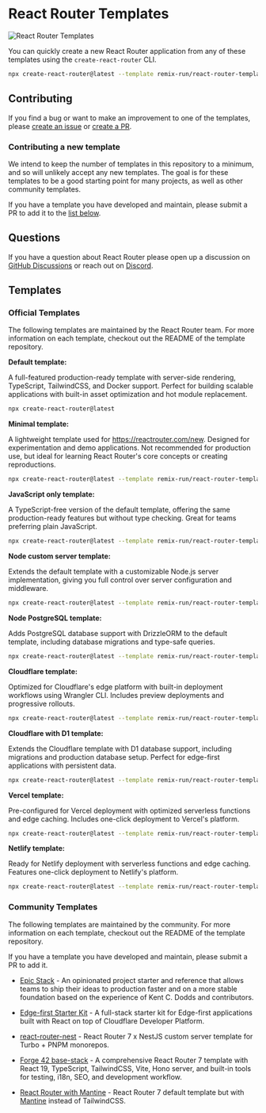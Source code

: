 # React Router Templates

![React Router Templates](./.assets/starter-kits-solid.png)

You can quickly create a new React Router application from any of these templates using the `create-react-router` CLI.

```bash
npx create-react-router@latest --template remix-run/react-router-templates/<template-name>
```

## Contributing

If you find a bug or want to make an improvement to one of the templates, please [create an issue](https://github.com/remix-run/react-router-templates/issues/new) or [create a PR](https://github.com/remix-run/react-router-templates/pulls).

### Contributing a new template

We intend to keep the number of templates in this repository to a minimum, and so will unlikely accept any new templates. The goal is for these templates to be a good starting point for many projects, as well as other community templates.

If you have a template you have developed and maintain, please submit a PR to add it to the [list below](#community-templates).

## Questions

If you have a question about React Router please open up a discussion on [GitHub Discussions](https://github.com/remix-run/react-router/discussions) or reach out on [Discord](https://rmx.as/discord).

## Templates

### Official Templates

The following templates are maintained by the React Router team. For more information on each template, checkout out the README of the template repository.

**Default template:**

A full-featured production-ready template with server-side rendering, TypeScript, TailwindCSS, and Docker support. Perfect for building scalable applications with built-in asset optimization and hot module replacement.

```bash
npx create-react-router@latest
```

**Minimal template:**

A lightweight template used for https://reactrouter.com/new. Designed for experimentation and demo applications. Not recommended for production use, but ideal for learning React Router's core concepts or creating reproductions.

```bash
npx create-react-router@latest --template remix-run/react-router-templates/minimal
```

**JavaScript only template:**

A TypeScript-free version of the default template, offering the same production-ready features but without type checking. Great for teams preferring plain JavaScript.

```bash
npx create-react-router@latest --template remix-run/react-router-templates/javascript
```

**Node custom server template:**

Extends the default template with a customizable Node.js server implementation, giving you full control over server configuration and middleware.

```bash
npx create-react-router@latest --template remix-run/react-router-templates/node-custom-server
```

**Node PostgreSQL template:**

Adds PostgreSQL database support with DrizzleORM to the default template, including database migrations and type-safe queries.

```bash
npx create-react-router@latest --template remix-run/react-router-templates/node-postgres
```

**Cloudflare template:**

Optimized for Cloudflare's edge platform with built-in deployment workflows using Wrangler CLI. Includes preview deployments and progressive rollouts.

```bash
npx create-react-router@latest --template remix-run/react-router-templates/cloudflare
```

**Cloudflare with D1 template:**

Extends the Cloudflare template with D1 database support, including migrations and production database setup. Perfect for edge-first applications with persistent data.

```bash
npx create-react-router@latest --template remix-run/react-router-templates/cloudflare-d1
```

**Vercel template:**

Pre-configured for Vercel deployment with optimized serverless functions and edge caching. Includes one-click deployment to Vercel's platform.

```bash
npx create-react-router@latest --template remix-run/react-router-templates/vercel
```

**Netlify template:**

Ready for Netlify deployment with serverless functions and edge caching. Features one-click deployment to Netlify's platform.

```bash
npx create-react-router@latest --template remix-run/react-router-templates/netlify
```

### Community Templates

The following templates are maintained by the community. For more information on each template, checkout out the README of the template repository.

If you have a template you have developed and maintain, please submit a PR to add it.

- [Epic Stack](https://github.com/epicweb-dev/epic-stack) - An opinionated project starter and reference that allows teams to ship their ideas to production faster and on a more stable foundation based on the experience of Kent C. Dodds and contributors.

- [Edge-first Starter Kit](https://github.com/edgefirst-dev/starter) - A full-stack starter kit for Edge-first applications built with React on top of Cloudflare Developer Platform.

- [react-router-nest](https://github.com/cbnsndwch/react-router-nest) - React Router 7 x NestJS custom server template for Turbo + PNPM monorepos.

- [Forge 42 base-stack](https://github.com/forge-42/base-stack) - A comprehensive React Router 7 template with React 19, TypeScript, TailwindCSS, Vite, Hono server, and built-in tools for testing, i18n, SEO, and development workflow.

- [React Router with Mantine](https://github.com/samui-build/react-router-mantine) - React Router 7 default template but with [Mantine](https://mantine.dev) instead of TailwindCSS.
